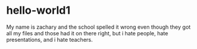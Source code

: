 # hello-world1

My name is zachary and the school spelled it wrong even though they got all my files and those had it on there right, but i hate people, hate presentations, and i hate teachers.
